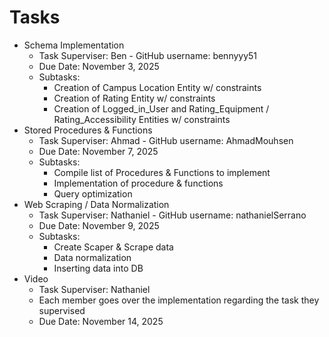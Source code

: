 # Tasks

 * Schema Implementation
   * Task Superviser: Ben - GitHub username: bennyyy51
   * Due Date: November 3, 2025
   * Subtasks:
     * Creation of Campus Location Entity w/ constraints
     * Creation of Rating Entity w/ constraints
     * Creation of Logged_in_User and Rating_Equipment / Rating_Accessibility Entities w/ constraints
 * Stored Procedures & Functions
   * Task Superviser: Ahmad - GitHub username: AhmadMouhsen
   * Due Date: November 7, 2025
   * Subtasks:
     * Compile list of Procedures & Functions to implement
     * Implementation of procedure & functions
     * Query optimization
 * Web Scraping / Data Normalization
   * Task Superviser: Nathaniel - GitHub username: nathanielSerrano
   * Due Date: November 9, 2025
   * Subtasks:
     * Create Scaper & Scrape data
     * Data normalization
     * Inserting data into DB
 * Video
   * Task Superviser: Nathaniel
   * Each member goes over the implementation regarding the task they supervised
   * Due Date: November 14, 2025

